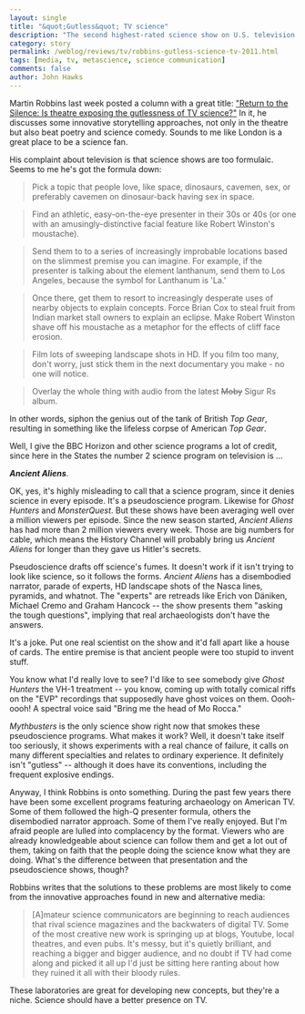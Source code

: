 ```yaml
---
layout: single 
title: "&quot;Gutless&quot; TV science" 
description: "The second highest-rated science show on U.S. television is Ancient Aliens. How can this be?" 
category: story
permalink: /weblog/reviews/tv/robbins-gutless-science-tv-2011.html
tags: [media, tv, metascience, science communication] 
comments: false 
author: John Hawks 
---
```


Martin Robbins last week posted a column with a great title: <a href="http://www.guardian.co.uk/science/the-lay-scientist/2011/jan/27/1">"Return to the Silence: Is theatre exposing the gutlessness of TV science?"</a> In it, he discusses some innovative storytelling approaches, not only in the theatre but also beat poetry and science comedy. Sounds to me like London is a great place to be a science fan. 

His complaint about television is that science shows are too formulaic. Seems to me he's got the formula down: 

<blockquote>Pick a topic that people love, like space, dinosaurs, cavemen, sex, or preferably cavemen on dinosaur-back having sex in space.</blockquote>

<blockquote>Find an athletic, easy-on-the-eye presenter in their 30s or 40s (or one with an amusingly-distinctive facial feature like Robert Winston's moustache).</blockquote>

<blockquote>Send them to to a series of increasingly improbable locations based on the slimmest premise you can imagine. For example, if the presenter is talking about the element lanthanum, send them to Los Angeles, because the symbol for Lanthanum is 'La.'</blockquote>

<blockquote>Once there, get them to resort to increasingly desperate uses of nearby objects to explain concepts. Force Brian Cox to steal fruit from Indian market stall owners to explain an eclipse. Make Robert Winston shave off his moustache as a metaphor for the effects of cliff face erosion.</blockquote>

<blockquote>Film lots of sweeping landscape shots in HD. If you film too many, don't worry, just stick them in the next documentary you make - no one will notice.</blockquote>

<blockquote>Overlay the whole thing with audio from the latest <strike>Moby</strike> Sigur Rs album.</blockquote>

In other words, siphon the genius out of the tank of British <i>Top Gear</i>, resulting in something like the lifeless corpse of American <i>Top Gear</i>. 

Well, I give the BBC Horizon and other science programs a lot of credit, since here in the States the number 2 science program on television is ...

<b><i>Ancient Aliens</i></b>. 

OK, yes, it's highly misleading to call that a science program, since it denies science in every episode. It's a pseudoscience program. Likewise for <i>Ghost Hunters</i> and <i>MonsterQuest</i>. But these shows have been averaging well over a million viewers per episode. Since the new season started, <i>Ancient Aliens</i> has had more than 2 million viewers every week. Those are big numbers for cable, which means the History Channel will probably bring us <i>Ancient Aliens</i> for longer than they gave us Hitler's secrets.  

Pseudoscience drafts off science's fumes. It doesn't work if it isn't trying to look like science, so it follows the forms. <i>Ancient Aliens</i> has a disembodied narrator, parade of experts, HD landscape shots of the Nasca lines, pyramids, and whatnot.  The "experts" are retreads like Erich von D&auml;niken, Michael Cremo and Graham Hancock -- the show presents them "asking the tough questions", implying that real archaeologists don't have the answers. 

It's a joke. Put one real scientist on the show and it'd fall apart like a house of cards. The entire premise is that ancient people were too stupid to invent stuff. 

You know what I'd really love to see? I'd like to see somebody give <i>Ghost Hunters</i> the VH-1 treatment -- you know, coming up with totally comical riffs on the "EVP" recordings that supposedly have ghost voices on them. Oooh-oooh! A spectral voice said "Bring me the head of Mo Rocca."

<i>Mythbusters</i> is the only science show right now that smokes these pseudoscience programs. What makes it work? Well, it doesn't take itself too seriously, it shows experiments with a real chance of failure, it calls on many different specialties and relates to ordinary experience. It definitely isn't "gutless" -- although it does have its conventions, including the frequent explosive endings. 

Anyway, I think Robbins is onto something. During the past few years there have been some excellent programs featuring archaeology on American TV. Some of them followed the high-Q presenter formula, others the disembodied narrator approach. Some of them I've really enjoyed. But I'm afraid people are lulled into complacency by the format. Viewers who are already knowledgeable about science can follow them and get a lot out of them, taking on faith that the people doing the science know what they are doing. What's the difference between that presentation and the pseudoscience shows, though? 

Robbins writes that the solutions to these problems are most likely to come from the innovative approaches found in new and alternative media: 

<blockquote>[A]mateur science communicators are beginning to reach audiences that rival science magazines and the backwaters of digital TV. Some of the most creative new work is springing up at blogs, Youtube, local theatres, and even pubs. It's messy, but it's quietly brilliant, and reaching a bigger and bigger audience, and no doubt if TV had come along and picked it all up I'd just be sitting here ranting about how they ruined it all with their bloody rules.</blockquote>

These laboratories are great for developing new concepts, but they're a niche. Science should have a better presence on TV. 

